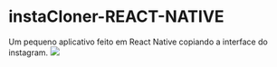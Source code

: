 # instaCloner-REACT-NATIVE
Um pequeno aplicativo feito em React Native copiando a interface do instagram.
<img src={https://raw.githubusercontent.com/HeroRickyGAMES/RickyOliveira_Portifolio/master/WhatsApp%20Image%202022-08-12%20at%2010.40.53%20AM.jpeg}/>
